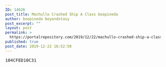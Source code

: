 ```yaml
---
ID: 14626
post_title: Machullo Crashed Ship A Class boopineda
author: boopineda beyondxtasy
post_excerpt: ""
layout: post
permalink: >
  https://portalrepository.com/2019/12/22/machullo-crashed-ship-a-class-boopineda/
published: true
post_date: 2019-12-22 16:52:58
---
```

<pre>104CFED10C31</pre>